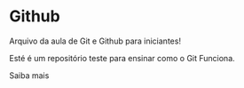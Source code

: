 # Github

Arquivo da aula de Git e Github para iniciantes!

Esté é um repositório teste para ensinar como o Git Funciona.

Saiba mais

